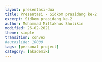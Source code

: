 ```yaml
---
layout: presentasi-dua
title: Presentasi - Sidkom prasidang ke-2
excerpt: Sidkom prasidang ke-2
author: Mohammad Miftakhus Sholikin
modified: 26-02-2021
theme: simple
transition: convex
#autoslide: 10000 
tags: [personal project]
category: [akademik]
---
```




<script>
 <style>
	mark {
		background-color: white;
		color: "#800000ff";
	}
 </style>
</script>

<section
 data-markdown
 data-transition="zoom"
 id = "sampul">
 <script>
  <!-- .slide: class="center" -->
  <h4><a href = "{{ site.github.url }}/laman/akademik/"><b>Kajian <i>in silico</i> dan <i>in vitro</i> peptida antimikroba pada ayam broiler dan anak babi</b></a></h4>
  <hr><small><b>Mohammad Miftakhus Sholikin</b><br><br>Dibimbing oleh:<br>Prof. Dr. Ir. Nahrowi, MS.c.<br>Dr. Anuraga Jayanegara, S.Pt., M.Sc.<br>Prof. Dr. Ir. Aris Tri Wahyudi, M.S.</small>
 </script>
</section>

<section
 data-markdown
 data-transition="slide-in fade-out"
 id = "daftar-isi">
 <script>
 <h4 style="text-align:left"><a href="#/sampul">Daftar Isi</a></h4>
 <h4 style="text-align:left"><small><a href="{{ site.github.url }}/akademik/presentasi-sidkom-prasidang/?print-pdf#/sampul">Cetak</a></small></h4>
 <div class="three-column">
  <div>
   <p style="font-size:25px">
    <a href="#/pendahuluan">1. Pendahuluan</a><br><br>
    <a href="#/permasalahan"><small>1.1 Permasalahan</small></a><br>
    <a href="#/ketergantungan"><small>1.2 Ketergantungan</small></a><br>
    <a href="#/alternatif"><small>1.3 Alternatif</small></a><br>
    <a href="#/peptida-antimikroba"><small>1.4 Peptida Antimikroba (AMP)</small></a><br>
    <a href="#/keunggulan-amp"><small>1.5 Keunggulan AMP</small></a><br>
    <a href="#/tujuan"><small>1.6 Tujuan</small></a><br>
    <a href="#/rumusan-masalah"><small>1.7 Rumusan Masalah</small></a><br>
    <a href="#/kebaruan"><small>1.8 Kebaruan</small></a><br>
    <a href="#/ruang-lingkup"><small>1.9 Ruang Lingkup</small></a><br>
   </p>
  </div>
  <div>
   <p style="font-size:25px">
    <a href="#/materi-metode">2. Materi dan Metode</a><br><br>
    <a href="#/tahapan-dan-parameter-penelitian"><small>2.1 Tahapan dan Parameter Penelitian</small></a><br>
    <a href="#/aku"><small>2.2 Analisis Komponen Utama</small></a><br>
    <a href="#/meta-analisis"><small>2.3 Meta-Analisis</small></a><br>
    <a href="#/sintesis-clp1"><small>2.4 Sintesis Peptida CLP1</small></a><br>
    <a href="#/antikanker"><small>2.5 Uji Antikanker</small></a><br>
    <br><a href="#/hasil-pembahasan">3. Hasil dan Pembahasan</a><br><br>
    <a href="#/karakteristik-amp"><small>3.1 Karakteristik AMP</small></a><br>
   </p>
  </div>
  <div>
   <p style="font-size:25px">
    <a href="#/peptida-clp1"><small>3.2 Peptida CLP1</small></a><br>
    <a href="#/antikanker-maggot"><small>3.3 Antikanker dari Maggot</small></a><br>
    <a href="#/meta-broiler-1"><small>3.4 Meta-Analisis Ayam Broiler</small></a><br>
    <a href="#/meta-babi-1"><small>3.4 Meta-Analisis Anak Babi</small></a><br>
    <br><a href="#/simpulan">4. Simpulan</a><br><br>
    <a href="#/simpulan-penelitian"><small>4.1 Simpulan</small></a><br><br>
    <a href="#/publikasi">5. Publikasi</a><br>
    <a href="#/publikasi-penelitian"><small>5.1 Publikasi</small></a><br>
  </div>
 </div>
 </script>
</section>

<section
 data-markdown
 data-transition="slide-in fade-out"
 id = "pendahuluan">
 <script>
 <!-- .slide: class="center" -->
 <h4><a href="#/daftar-isi">Pendahuluan</a></h4>
 </script>
</section>

<section
 data-markdown
 data-transition="slide-in fade-out"
 id = "permasalahan">
 <script>
 <h4><a href="#/daftar-isi">Permasalahan</a></h4>
 <div class="two-column">
   <div>
   <img src="{{ site.github.url }}/images/postingan/2021-01-26-presentasi-sidkom-prasidang/presentasi-sidkom-permasalahan.svg">
  </div>
  <div>
   <br><p align="justify" style="font-size:18px">Antibiotik imbuhan pakan (<mark><b>AIP</b></mark>) yang sering dipergunakan pada ternak ayam broiler dan anak babi yakni avilamycin, bacitracin, enramycin, flavomycin, halquinol, lincomycin, narasin, salinomycin, tiamulin, tylosin, dan virginiamycin <a href="https://www.pubvet.com.br/uploads/564b4cc69fbde87e053e3ae1b6d1f29b.pdf">(Cardinal <i>et al</i>. 2020)</a></p>
   <p style="font-size:18px">Damapak negatif penggunaan AIP<br>1. Residu<br> 2. Resistensi<br> 3. Alergi<br> 4. Kanker</p>
   <p style="font-size:18px">Pelarangan penggunaan AIP oleh <mark>FAO, Uni Eropa, dan WHO</mark> (FAO dan IFIF 2010; Anom 2019; Bronzwaer <i>et al</i>. 2019). Pembatasan dan pelarangan AIP oleh <mark>Kementrian Pertanian</mark> melalui <mark>permentan nomer 14 tahun 2017</mark> (Kementan 2017)</p>
  </div>
 </div>
 </script>
</section>

<section
 data-markdown
 data-transition="slide-in fade-out"
 id = "ketergantungan">
 <script>
 <h4><a href="#/daftar-isi">Ketergantungan</a></h4>
 <div class="two-column">
   <div>
   <img src="{{ site.github.url }}/images/postingan/2021-01-26-presentasi-sidkom-prasidang/presentasi-sidkom-ketergantungan.svg">
  </div>
  <div>
   <br><p align="justify" style="font-size:35px">Lalu apa yang menyebabkan peternak bergantung dengan AIP?</p>
   <p style="font-size:30px">1. Efisiensi<br> 2. Tropis<br> 3. Penyakit<br> 4. <a href="https://en.wikipedia.org/wiki/Biosecurity"><b>Biosekuriti?</b></a></p>
  </div>
 </div>
 </script>
</section>

<section
 data-markdown
 data-transition="slide-in fade-out"
 id = "alternatif">
 <script>
 <h4><a href="#/daftar-isi">Alternatif</a></h4>
 <div class="two-column">
   <div>
   <img src="{{ site.github.url }}/images/postingan/2021-01-26-presentasi-sidkom-prasidang/presentasi-sidkom-alternatif.png">
  </div>
  <div>
   <br><p align="justify" style="font-size:25px">Alternatif antibiotik imbuhan pakan menurut Gadde <i>et al.</i> (2017) antara lain:</p>
   <p class="paragraf-column" style="font-size:25px">1. Probiotik<br> 2. Prebiotik<br> 3. Simbiotik<br> 4. Silika aktif<br> 5. Fitobiotik<br> 6. Asam organik<br> 7. <mark>Peptida aktif</mark><br> 8. Hiperimun</p>
  </div>
 </div>
 </script>
</section>

<section
 data-markdown
 data-transition="slide-in fade-out"
 id = "peptida-antimikroba">
 <script>
 <h4><a href="#/daftar-isi">Peptida Antimikroba (AMP)</a></h4>
 <div class="two-column">
   <div>
   <img src="{{ site.github.url }}/images/postingan/2021-01-26-presentasi-sidkom-prasidang/presentasi-sidkom-peptida-antimikroba.svg">
  </div>
  <div>
   <br><p align="justify" style="font-size:20px">AMP memiliki karakteristik sebagai berikut (Park <i>et al</i>. 2015; Wang <i>et al</i>. 2016; Gadde <i>et al</i>. 2017).</p>
   <p align="left" class="paragraf-column" style="font-size:18px">1. Peptida (12-100 asam amino)<br> 2. Bersifat amfipatik<br> 3. Berukuran 4-12 kDa<br> 4. Bersifat bakteriostatik dan/atau bakterisidal terhadap bakteri gram-positif, gram-negartif, fungi, khamir, dan virus</p>
   <p align="justify" style="font-size:20px">Sumber AMP yaitu bakteri, fungi, tumbuhan, dan hewan (kelas amfibia dan <mark>insekta</mark>) (Bopari <i>et al</i>. 2020).</p>
   <p align="justify" style="font-size:20px">Peptida asal serangga dikelompokan menjadi lima jenis peptida berdasarkan struktur dan jumlah asam amino (glisin, prolin, dan sistein) (Yi <i>et al</i>. 2014).</p>
  </div>
 </div>
 </script>
</section>

<section
 data-markdown
 data-transition="slide-in fade-out"
 id = "keunggulan-amp">
 <script>
 <h4><a href="#/daftar-isi">Keunggulan AMP</a></h4>
 <div class="two-column">
   <div>
   <img src="{{ site.github.url }}/images/postingan/2021-01-26-presentasi-sidkom-prasidang/presentasi-sidkom-keunggulan-amp.svg">
  </div>
  <div>
   <p align="justify" style="font-size:25px">Keunggulan AMP sebagai pemacu pertumbuhan pada ayam broiler dan anak babi (Hao Xiao <i>et al</i>. 2015).</p>
   <p align="justify" style="font-size:25px">1. Tidak menimbulkan residu<br> 2. Antimikroba spektrum luas<br> 3. Bersifat antikanker<br> 4. Menurunkan konversi pakan<br> 5. Meningkatkan bobot potong<br> 6. Memperbaiki morfologi usus halus</p>
  </div>
 </div>
 </script>
</section>

<section
 data-markdown
 data-transition="slide-in fade-out"
 id = "tujuan">
 <script>
 <h4><a href="#/daftar-isi">Tujuan</a></h4>
 <p align="justify" style="font-size:25px"><mark>Tujuan umum</mark>: evaluasi peptida antimikroba berdasarkan kajian <i>in silico</i> dan <i>in vitro</i> terhadap performa pertumbuhan dari ayam broiler dan anak babi.<br><mark>Tujuan khusus</mark>:<br> (i) karakteristik AMP,<br> (ii) sintesis CLP1,<br> (iii) ekstrak maggot sebagai antikanker,<br> (iv) kajian komprehensif AMP pada ayam broiler dan anak babi, dan<br> (v) level optimal pemberiannya.</p>
 </script>
</section>

<section
 data-markdown
 data-transition="slide-in fade-out"
 id = "rumusan-masalah">
 <script>
 <h4><a href="#/daftar-isi">Rumusan Masalah</a></h4>
 <p align="center" style="font-size:18px"><img src="{{ site.github.url }}/images/postingan/2021-01-26-presentasi-sidkom-prasidang/presentasi-sidkom-rumusan-masalah.svg", width=775px> <br>Rumusan Masalah <mark>Kajian <i>In Silico</i> dan <i>In Vitro</i> Peptida Antimikroba pada Ayam Broiler dan Anak Babi</mark></p>
 </script>
</section>

<section
 data-markdown
 data-transition="slide-in fade-out"
 id = "kebaruan">
 <script>
 <h4><a href="#/daftar-isi">Kebaruan</a></h4>
   <p align="left" style="font-size:20px"><mark>Penelitian terdahulu</mark>:<br> 1. Park <i>et al</i>. (2017) berhasil mengidentifikasi dan mengisolasi AMP (cecropin like-peptide 1 atau CLP1) dari maggot,<br> 2. Meta-analisis aditif antimikroba (tidak hanya AMP) telah dilaporkan oleh Vanrolleghem <i>et al</i>. (2019) dan Xu <i>et al</i>. (2021) pada ternak babi.</p>
   <p align="left" style="font-size:20px"><mark>Keunggulan penelitian ini</mark>:<br> 1. Kajian metadata AMP asal serangga,<br> 2. Sintesis <i>in vitro</i> AMP dan ekstrak antikanker maggot,<br> 3. Kajian komprehensif dan level optimal AMP pada ayam broiler dan anak babi<br></p>
   <p align="left" style="font-size:20px"><mark>Kebaruan</mark>:<br> 1. Produk fragmen plasmid T7-IRES-Kozak-CLP1 dari maggot,<br> 2. Produk ekstrak antikanker maggot<br> 3. Metodologi pemetaan karakteristik AMP berdasarkan bobot molekul, sekuen asam amino, dan nilai konsentrasi hambat minimal,<br> 4. Metodologi kajian komprehensif <i>in vivo</i> AMP dan rekomendasi level pengguanaannya.</p>
 </script>
</section>

<section
 data-markdown
 data-transition="slide-in fade-out"
 id = "ruang-lingkup">
 <script>
 <h4><a href="#/daftar-isi">Ruang Lingkup</a></h4>
 <p align="center" style="font-size:20px"><img src="{{ site.github.url }}/images/postingan/2021-01-26-presentasi-sidkom-prasidang/presentasi-sidkom-ruang-lingkup.svg", width=475px> <br>Ruang lingkup <mark>Kajian <i>In Silico</i> dan <i>In Vitro</i> Peptida Antimikroba pada Ayam Broiler dan Anak Babi</mark>, pengertian <i>in silico</i> adalah kajian tentang pemodelan baik empiris ataupun dinamis dari suatu sistem biologi sedangkan <i>in vitro</i> adalah kajian sel atau molekul diluar konteks biologis normalnya</p>
 </script>
</section>

<section
 data-markdown
 data-transition="slide-in fade-out"
 id = "materi-metode">
 <script>
 <!-- .slide: class="center" -->
 <h4><a href="#/daftar-isi">Materi dan Metode</a></h4>
 </script>
</section>

<section
 data-markdown
 data-transition="slide-in fade-out"
 id = "tahapan-dan-parameter-penelitian">
 <script>
 <h4><a href="#/daftar-isi">Tahapan dan Parameter Penelitian</a></h4>
 <p align="center" style="font-size:18px"><img src="{{ site.github.url }}/images/postingan/2021-01-26-presentasi-sidkom-prasidang/presentasi-sidkom-tahapan-dan-parameter-penelitian.svg", width=675px> <br>Tahapan dan parameter <mark>Kajian <i>In Silico</i> dan <i>In Vitro</i> Peptida Antimikroba pada Ayam Broiler dan Anak Babi</mark>.</p>
 </script>
</section>

<section
 data-markdown
 data-transition="slide-in fade-out"
 id = "aku">
 <script>
 <h4><a href="#/daftar-isi">Analisis Komponen Utama</a></h4>
 <div class="two-column">
   <div>
     <br><p align="justify" style="font-size:30px">Mereduksi data dari multivariabel menjadi komponen utama yang lebih sederhana</a></p>
     <p style="font-size:25px">Tujuan:<br> 1. Penyederhanaan data<br> 2. Ukuran statistik --> <mark>nilai eigen</mark><br> 3. Karakterisasi data --> <mark>grafik biplot</mark></p>
  </div>
  <div>
   <img src="{{ site.github.url }}/images/postingan/2021-01-26-presentasi-sidkom-prasidang/presentasi-sidkom-aku.svg">
  </div>
 </div>
 </script>
</section>

<section
 data-markdown
 data-transition="slide-in fade-out"
 id = "langkah-aku">
 <script>
 <h4><a href="#/daftar-isi">Analisis Komponen Utama</a></h4>
 <p style="font-size:18px"><img src="{{ site.github.url }}/images/postingan/2021-01-26-presentasi-sidkom-prasidang/presentasi-sidkom-langkah-aku.svg", height=475px><br>Langkah tabulasi data dan nalisis menggunakan analisis komponen utama</p>
 </script>
</section>

<section
 data-markdown
 data-transition="slide-in fade-out"
 id = "meta-analisis">
 <script>
 <h4><a href="#/daftar-isi">Meta-Analisis</a></h4>
 <div class="two-column">
   <div>
     <br><p align="justify" style="font-size:30px">Kuantifikasi hasil-hasil penelitian agar kajian menjadi komprehensif. Adapun pemilahan literatur mengacu pada PRISMA-P (<a href="https://www.bmj.com/lookup/doi/10.1136/bmj.g7647">Shamseer et al. 2015</a>)</p>
     <p style="font-size:25px; color:#b32400">1. Identifikasi<br> 2. Penyortiran<br> 3. Kelayakan<br> 4. Penyusunan data</p>
  </div>
  <div>
   <img src="{{ site.github.url }}/images/postingan/2021-01-26-presentasi-sidkom-prasidang/presentasi-sidkom-metal.svg">
  </div>
 </div>
 </script>
</section>

<section
 data-markdown
 data-transition="slide-in fade-out"
 id = "sintesis-clp1">
 <script>
 <h4><a href="#/daftar-isi">Sintesis <i>Cecropin Like-Peptide</i> 1 asal Maggot</a></h4>
 <div class="two-column">
   <div>
     <p align="justify" style="font-size:30px">RNA diekstraksi dari maggot (<i>Hermitia illucens</i>)</p>
     <p style="font-size:25px; color:#b32400"><b>Komplemen DNA CLP1</b>: 5’-GGT TGG CGG AAG AGG GTC TTC; 3’- TTA TCC TTG TTG TGG TGG TCC ACC TCG<br></p>
     <p style="font-size:25px; color:#b32400"><b>T7</b>: 5’ – AAC GAC GGC CAG TGA ATT GTA ATA</p>
     <p style="font-size:25px; color:#b32400"><b>IRES (<i>internal ribosome entry site</i>)</b>: 5’ – ATG GGT GGT GGC CAT ATT ATC ATC</p>
     <p style="font-size:25px; color:#b32400"><b><i>His-tagged</i> (<i>internal ribosome entry site</i>)</b>: 5’ – ATG GTG ATG GTG ATG ATG</p>
  </div>
  <div>
   <img src="{{ site.github.url }}/images/postingan/2021-01-26-presentasi-sidkom-prasidang/presentasi-sidkom-pembuatan-clp1.svg">
  </div>
 </div>
 </script>
</section>

<section
 data-markdown
 data-transition="slide-in fade-out"
 id = "ektraksi-rna">
 <script>
 <h4><a href="#/daftar-isi">Ekstraksi RNA asal Maggot</a></h4>
 <p align="center" style="font-size:18px"><img src="{{ site.github.url }}/images/postingan/2021-01-26-presentasi-sidkom-prasidang/presentasi-sidkom-ekstraksi-rna.png", height=350px><br> Langkah ekstraksi RNA dari Maggot</p>
 </script>
</section>

<section
 data-markdown
 data-transition="slide-in fade-out"
 id = "pembuatan-fragmen-clp1">
 <script>
 <h4><a href="#/daftar-isi">Pembuatan Plasmid T7-IRES-Kozak-CLP1</a></h4>
 <p align="center" style="font-size:18px"><img src="{{ site.github.url }}/images/postingan/2021-01-26-presentasi-sidkom-prasidang/presentasi-sidkom-pembuatan-fragmen-clp1.svg", height=450px><br> Langkah pembuatan plasmid T7-IRES-Kozak-CLP1</p>
 </script>
</section>

<section
 data-markdown
 data-transition="slide-in fade-out"
 id = "antikanker">
 <script>
 <h4><a href="#/daftar-isi">Uji Antikanker</a></h4>
 <p align="center" style="font-size:18px"><img src="{{ site.github.url }}/images/postingan/2021-01-26-presentasi-sidkom-prasidang/presentasi-sidkom-uji-antikanker.svg", height=475px><br> Ekstrak akuades dan etanol maggot, Sel kanker <b>MOLT4</b> (<a href="https://en.wikipedia.org/wiki/Acute_lymphoblastic_leukemia">leukemia limfoblastik akut</a>)<br>dan <b>K562</b> (<a href="https://en.wikipedia.org/wiki/Chronic_myelogenous_leukemia">leukemia myelogenous kronis</a>)</p>
 </script>
</section>

<section
 data-markdown
 data-transition="slide-in fade-out"
 id = "langkah-antikanker">
 <script>
 <h4><a href="#/daftar-isi">Langkah Uji Antikanker</a></h4>
 <p align="center" style="font-size:18px"><img src="{{ site.github.url }}/images/postingan/2021-01-26-presentasi-sidkom-prasidang/presentasi-sidkom-langkah-uji-antikanker.svg", height=450px><br> Langkah uji antikanker ekstrak etanol dan akuades dari maggot</p>
 </script>
</section>

<section
 data-markdown
 data-transition="slide-in fade-out"
 id = "hasil-pembahasan">
 <script>
 <!-- .slide: class="center" -->
 <h4><a href="#/daftar-isi">Hasil dan Pembahasan</a></h4>
 </script>
</section>

<section
 data-markdown
 data-transition="slide-in fade-out"
 id = "karakteristik-amp">
 <script>
 <h4><a href="#/daftar-isi">Karakteristik AMP</a></h4>
 <p align="center" style="font-size:18px"><img src="{{ site.github.url }}/images/postingan/2021-01-26-presentasi-sidkom-prasidang/presentasi-sidkom-biplot-amp.svg", height=450px><br>Kuadran: 1. Jenis lain (KHM gram+) 2. α-heliks dan glisin, 3. sistein (KHM khamir dan gram-), 4. prolin (KHM fungi), sifat AMP pada kuadran 1 dan 3 memiliki perbedaan yang kontras demikian pula dengan kuadran 2 dan 4</p>
 </script>
</section>

<section
 data-markdown
 data-transition="slide-in fade-out"
 id = "peptida-clp1">
 <script>
 <h4><a href="#/daftar-isi">Peptida CLP1</a></h4>
 <p align="center" style="font-size:18px"><img src="{{ site.github.url }}/images/postingan/2021-01-26-presentasi-sidkom-prasidang/presentasi-sidkom-peptida-clp1.svg", height=475px><br> Hasil pengujian SDS-page, dot blot, dan mikroskopi flourosensi dari A. Kontrol negatif<br>B. <i>Green fluorescent</i> protein C. Peptida CLP1</p>
 </script>
</section>

<section
 data-markdown
 data-transition="slide-in fade-out"
 id = "sds-page">
 <script>
 <h4><a href="#/daftar-isi">Hasil Pengujian Menggunakan SDS-Page</a></h4>
 <p align="center" style="font-size:18px"><img src="{{ site.github.url }}/images/postingan/2021-01-26-presentasi-sidkom-prasidang/presentasi-sidkom-hasil-sds-page.png", height=475px><br> Hasil pengujian SDS-page, dot blot, dan mikroskopi flourosensi dari A. Kontrol negatif<br>B. <i>Green fluorescent</i> protein C. Peptida CLP1</p>
 </script>
</section>

<section
 data-markdown
 data-transition="slide-in fade-out"
 id = "antikanker-maggot">
 <script>
 <h4><a href="#/daftar-isi">Nilai IC50 Ekstrak Etanol dan Akuades dari Maggot</a></h4>
 <p align="center" style="font-size:18px"><img src="{{ site.github.url }}/images/postingan/2021-01-26-presentasi-sidkom-prasidang/presentasi-sidkom-ic50.png", height=475px><br> Nilai IC50 dari ekstrak akuades dan etanol maggot, Sitotoksisititas dikelompokkan menjadi tiga yaitu sitotoksik potensial jika IC50 <100 μg mL<sup>-1</sup>, sitotoksik moderat jika 100 μg mL<sup>-1</sup> < IC50 < 1000 μg mL<sup>-1</sup> dan<br> tidak toksik jika IC50 >1000 μg mL <sup>-1</sup> (Yun <i>et al</i>. 2017).</p>
 </script>
</section>

<section
 data-markdown
 data-transition="slide-in fade-out"
 id = "meta-broiler-1">
 <script>
 <h4><a href="#/daftar-isi">Tabel Meta-Analisis: Performa Pertumbuhan Ayam Broiler</a></h4>
 <p align="center" style="font-size:18px"><img src="{{ site.github.url }}/images/postingan/2021-01-26-presentasi-sidkom-prasidang/presentasi-sidkom-meta-broiler-01.png", height=475px><br> Berdasarkan tabel di atas pada fase starter dan finisher ayam broiler. Parameter performa pertumbuhan (bobot bada / BB, pertambahan bobot badan harian / PPBH, dan konversi pakan / FCR) nyata meningkat akibat penambahan AMP. Sedangkan, konsumsi pakan (KPH) tidak signifikan.</p>
 </script>
</section>

<section
 data-markdown
 data-transition="slide-in fade-out"
 id = "meta-broiler-2">
 <script>
 <h4><a href="#/daftar-isi">Tabel Meta-Analisis: Performa Pertumbuhan Ayam Broiler (lanjutan)</a></h4>
 <p align="center" style="font-size:18px"><img src="{{ site.github.url }}/images/postingan/2021-01-26-presentasi-sidkom-prasidang/presentasi-sidkom-meta-broiler-02.png", height=250px><br> Berdasarkan tabel di atas pada total fase ayam broiler. Parameter performa pertumbuhan (bobot bada / BB, pertambahan bobot badan harian / PPBH, dan konversi pakan / FCR) nyata meningkat akibat penambahan AMP. Sedangkan, konsumsi pakan (KPH) tidak signifikan.</p>
 </script>
</section>

<section
 data-markdown
 data-transition="slide-in fade-out"
 id = "meta-babi-1">
 <script>
 <h4><a href="#/daftar-isi">Tabel Meta-Analisis: Performa Pertumbuhan Anak Babi</a></h4>
 <p align="center" style="font-size:18px"><img src="{{ site.github.url }}/images/postingan/2021-01-26-presentasi-sidkom-prasidang/presentasi-sidkom-meta-babi-01.png", height=475px><br> Berdasarkan tabel di atas pada fase 1 dan 2 anak babi. Parameter performa pertumbuhan (bobot bada / BB, pertambahan bobot badan harian / PPBH, konsumsi pakan harian / KPH, dan konversi pakan / FCR) nyata meningkat akibat penambahan AMP. Sedangkan, konsumsi pakan (KPH) pada fase 2 tidak signifikan.</p>
 </script>
</section>

<section
 data-markdown
 data-transition="slide-in fade-out"
 id = "meta-babi-2">
 <script>
 <h4><a href="#/daftar-isi">Tabel Meta-Analisis: Performa Pertumbuhan Anak Babi (lanjutan)</a></h4>
 <p align="center" style="font-size:18px"><img src="{{ site.github.url }}/images/postingan/2021-01-26-presentasi-sidkom-prasidang/presentasi-sidkom-meta-babi-02.png", height=250px><br> Berdasarkan tabel di atas pada total fase anak babi. Parameter bobot bada / BB nyata meningkat akibat penambahan AMP. Sedangkan, parameter lain tidak signifikan.</p>
 </script>
</section>

<section
 data-markdown
 data-transition="slide-in fade-out"
 id = "mekanisme-amp-invivo">
 <script>
 <h4><a href="#/daftar-isi">Mekanisme Kerja AMP dalam Meningkatkan Perfoma Pertumbuhan</a></h4>
 <p align="justify" style="font-size:25px"><mark>Menyebabkan:</mark><br> 1. AMP mengeliminasi bakteri patogen yang menutupi dinding usus halus sehingga poliferasi bakteri asam laktat meningkat,<br> 2. AMP memperbaiki status imunitas lumen usus dengan menginduksi pembentukan senyawa imunostimulan,<br> 3. ekosistem saluran cerna yang seimbang menyebabkan peningkatan perkembangan morfologi vilus usus.<br> <mark>Dampak:</mark><br> 1. Rasio vilus terhadap kedalaman kripta meningkat,<br> 2. memperluas luas bidang penyerapan,<br> 3. penyerapan nutrien lebih banyak dan efisien, dan<br> 4. meningkatkan performa pertumbuhan.</p>
 </script>
</section>

<section
 data-markdown
 data-transition="slide-in fade-out"
 id = "mekanisme-amp-bakteri">
 <script>
 <h4><a href="#/daftar-isi">Mekanisme Kerja AMP terhadap Bakteri Patogen</a></h4>
 <p align="center" style="font-size:18px"><img src="{{ site.github.url }}/images/postingan/2021-01-26-presentasi-sidkom-prasidang/presentasi-sidkom-mekanisme-amp-bakteri.png", height=475px><br> Model pengahambatan peptida antimikroba (A) <mark>perusakan dinding sel</mark>, (B) <mark>pengikatan nutrien dan mineral</mark>, (C) <mark>perusakan transkripsi DNA</mark>, (D) <mark>penghambatan translasi RNA</mark>, (E) <mark>penghambatan fungsi ribosom</mark> dalam sintesis protein, dan (F) <mark>pemblokiran protein chaperone</mark>, protein ini diperlukan untuk melipat protein dengan benar, (G) <mark>penghambatan respirasi seluler dan induksi pembentukan ROS</mark> dan kerusakan integritas membran sel mitokondria dan kegagalan pembentukan ATP dan NADH (modifikasi Hao Xiao <i>et al</i>. 2015)</p>
 </script>
</section>

<section
 data-markdown
 data-transition="slide-in fade-out"
 id = "simpulan">
 <script>
 <!-- .slide: class="center" -->
 <h4><a href="#/daftar-isi">Simpulan</a></h4>
 </script>
</section>

<section
 data-markdown
 data-transition="slide-in fade-out"
 id = "simpulan-penelitian">
 <script>
 <!-- .slide: class="center" -->
 <h4><a href="#/daftar-isi">Simpulan</a></h4>
 <p align="justify" style="font-size:25px">1. Ayam broiler dan anak babi dapat dipicu performa pertumbuhannya menggunakan peptida antimikroba<br> 2. Level optimal peptida antimikroba pada <b style="color:#b32400">ayam broiler adalah 337 dan 359 mg Kg<sup>-1</sup></b> masing-masing pada fase starter dan finisher secara berurutan. Level optimal untuk <b style="color:#b32400">anak babi yaitu, 213 dan 221 mg Kg<sup>-1</sup></b> masing-masing pada fase 1 dan 2 secara berurutan.<br> 3. Nilai IC50 ekstrak etanol maggot adalah 203.76 dan 246.2 μg mL<sup>-1</sup></b> masing-masing pada sel leukimia MOLT4 dan K562 secara berurutan.</p>
 </script>
</section>

<section
 data-markdown
 data-transition="slide-in fade-out"
 id = "publikasi">
 <script>
 <!-- .slide: class="center" -->
 <h4><a href="#/daftar-isi">Publikasi</a></h4>
 </script>
</section>

<section 
	data-markdown
	data-transition="slide-in fade-out"
	id = "publikasi-penelitian">
	<script>
		<h4><a href="#/daftar-isi">Publikasi</a></h4>

		|<small>No.</small>|<small>Publikasi</small>|<small>Jenis</small>|<small>Status</small>|
		|:----------------|:--------|:---:|-----:|
		|<small>1.</small>|<small>A meta-analysis antimicrobial peptide effects on intestinal bacteria, immune response and antioxidant activity of broilers</small>|<small>TASJ (Q2)</small>|<small>diterima</small>|
		|<small>2.</small>|<small>A meta-analysis of the effect of antimicrobial peptide purity on the growth performance, dry matter digestibility, and  intestinal morphology of broiler</small>|<small>AAVS (Q3)</small>|<small>revisi</small>|
		|<small>3.</small>|<small>Evaluation of linear models and linear mixed models to predict the effects of antimicrobial peptides on broiler performance</small>|<small>iop</small>|<small><a href="https://iopscience.iop.org/article/10.1088/1755-1315/478/1/012002">terbit</a></small>|
		|<small>4.</small>|<small>The effect of antimicrobial peptide on growth performance, digestibility, small intestine morphology, and serum metabolites of broiler: A meta-analysis</small>|<small>AB (Q1)</small>|<small>submit</small>|
		||||
  
	</script>
</section>

<section
 data-markdown
 data-transition="zoom"
 id = "sampul-belakang">
 <script>
 <!-- .slide: class="center" -->
 <p style= "font-size:25px">Presentasi ini dibuat menggunakan [Reveal.js Demo Website](https://lab.hakim.se/reveal-js/#/)</small>
 <p style="text-align:center">
 <small>Kembali ke <a href="#/sampul">sampul</a> atau <a href="#/daftar-isi">daftar isi</a></small></a>
 </p>
 </script>
</section>
